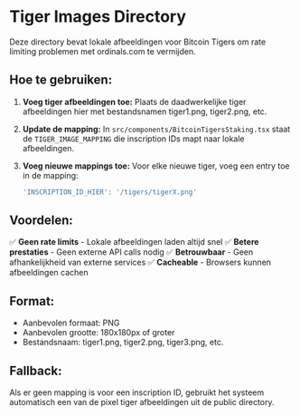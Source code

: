 # Tiger Images Directory

Deze directory bevat lokale afbeeldingen voor Bitcoin Tigers om rate limiting problemen met ordinals.com te vermijden.

## Hoe te gebruiken:

1. **Voeg tiger afbeeldingen toe:** Plaats de daadwerkelijke tiger afbeeldingen hier met bestandsnamen tiger1.png, tiger2.png, etc.

2. **Update de mapping:** In `src/components/BitcoinTigersStaking.tsx` staat de `TIGER_IMAGE_MAPPING` die inscription IDs mapt naar lokale afbeeldingen.

3. **Voeg nieuwe mappings toe:** Voor elke nieuwe tiger, voeg een entry toe in de mapping:
   ```javascript
   'INSCRIPTION_ID_HIER': '/tigers/tigerX.png'
   ```

## Voordelen:

✅ **Geen rate limits** - Lokale afbeeldingen laden altijd snel
✅ **Betere prestaties** - Geen externe API calls nodig
✅ **Betrouwbaar** - Geen afhankelijkheid van externe services
✅ **Cacheable** - Browsers kunnen afbeeldingen cachen

## Format:

- Aanbevolen formaat: PNG
- Aanbevolen grootte: 180x180px of groter
- Bestandsnaam: tiger1.png, tiger2.png, tiger3.png, etc.

## Fallback:

Als er geen mapping is voor een inscription ID, gebruikt het systeem automatisch een van de pixel tiger afbeeldingen uit de public directory. 